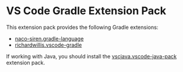 # VS Code Gradle Extension Pack

This extension pack provides the following Gradle extensions:

- [naco-siren.gradle-language](https://marketplace.visualstudio.com/items?itemName=naco-siren.gradle-language)
- [richardwillis.vscode-gradle](https://marketplace.visualstudio.com/items?itemName=richardwillis.vscode-gradle)

If working with Java, you should install the [vscjava.vscode-java-pack](https://marketplace.visualstudio.com/items?itemName=vscjava.vscode-java-pack) extension pack.
